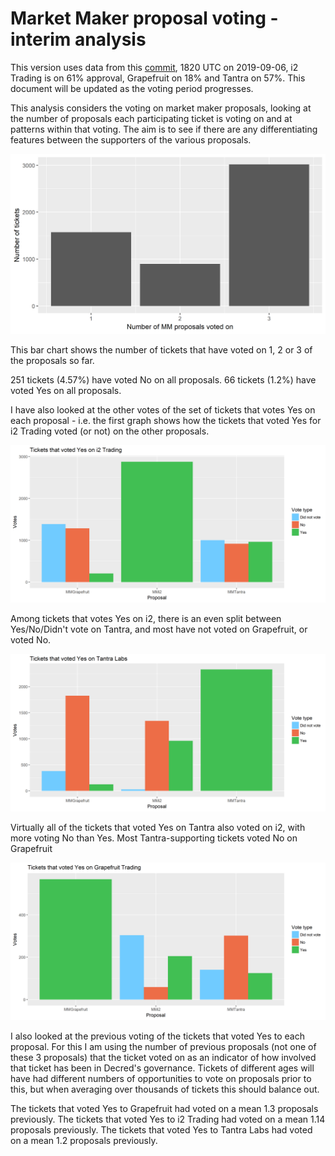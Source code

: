 # Market Maker proposal voting - interim analysis

This version uses data from this [commit](https://github.com/decred-proposals/mainnet/commit/b5b2c73504b199c44e679e9045ac56df9219fb73), 1820 UTC on 2019-09-06, i2 Trading is on 61% approval, Grapefruit on 18% and Tantra on 57%. This document will be updated as the voting period progresses.

This analysis considers the voting on market maker proposals, looking at the number of proposals each participating ticket is voting on and at patterns within that voting. The aim is to see if there are any differentiating features between the supporters of the various proposals.

![Number of MM proposals voted on per ticket](img/mm/number-of-MM-proposals-voted-on.png)

This bar chart shows the number of tickets that have voted on 1, 2 or 3 of the proposals so far. 

251 tickets (4.57%) have voted No on all proposals.
66 tickets (1.2%) have voted Yes on all proposals.

I have also looked at the other votes of the set of tickets that votes Yes on each proposal - i.e. the first graph shows how the tickets that voted Yes for i2 Trading voted (or not) on the other proposals. 

![Tickets that voted Yes on i2 Trading](img/MM/tickets-voting-yes-on-i2.png)

Among tickets that votes Yes on i2, there is an even split between Yes/No/Didn't vote on Tantra, and most have not voted on Grapefruit, or voted No.

![Tickets that voted Yes on Tantra Labs](img/MM/tickets-voting-yes-on-tantra.png)

Virtually all of the tickets that voted Yes on Tantra also voted on i2, with more voting No than Yes. Most Tantra-supporting tickets voted No on Grapefruit

![Tickets that voted Yes on Grapefruit Trading](img/MM/tickets-voting-yes-on-grapefruit.png)

I also looked at the previous voting of the tickets that voted Yes to each proposal. For this I am using the number of previous proposals (not one of these 3 proposals) that the ticket voted on as an indicator of how involved that ticket has been in Decred's governance. Tickets of different ages will have had different numbers of opportunities to vote on proposals prior to this, but when averaging over thousands of tickets this should balance out.

The tickets that voted Yes to Grapefruit had voted on a mean 1.3 proposals previously.
The tickets that voted Yes to i2 Trading had voted on a mean 1.14 proposals previously.
The tickets that voted Yes to Tantra Labs had voted on a mean 1.2 proposals previously.